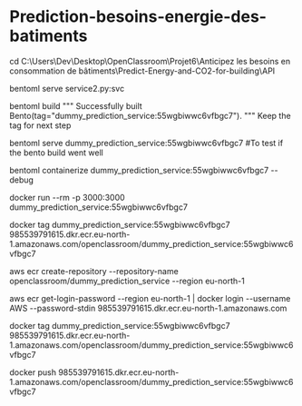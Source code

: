 # Prediction-besoins-energie-des-batiments

cd C:\Users\Dev\Desktop\OpenClassroom\Projet6\Anticipez les besoins en consommation de bâtiments\Predict-Energy-and-CO2-for-building\API

bentoml serve service2.py:svc

bentoml build
"""
Successfully built Bento(tag="dummy_prediction_service:55wgbiwwc6vfbgc7").
"""
Keep the tag for next step

bentoml serve dummy_prediction_service:55wgbiwwc6vfbgc7
#To test if the bento build went well

bentoml containerize dummy_prediction_service:55wgbiwwc6vfbgc7 --debug

docker run --rm -p 3000:3000 dummy_prediction_service:55wgbiwwc6vfbgc7


docker tag dummy_prediction_service:55wgbiwwc6vfbgc7 985539791615.dkr.ecr.eu-north-1.amazonaws.com/openclassroom/dummy_prediction_service:55wgbiwwc6vfbgc7








aws ecr create-repository --repository-name openclassroom/dummy_prediction_service --region eu-north-1

aws ecr get-login-password --region eu-north-1 | docker login --username AWS --password-stdin 985539791615.dkr.ecr.eu-north-1.amazonaws.com

docker tag dummy_prediction_service:55wgbiwwc6vfbgc7 985539791615.dkr.ecr.eu-north-1.amazonaws.com/openclassroom/dummy_prediction_service:55wgbiwwc6vfbgc7

docker push 985539791615.dkr.ecr.eu-north-1.amazonaws.com/openclassroom/dummy_prediction_service:55wgbiwwc6vfbgc7
